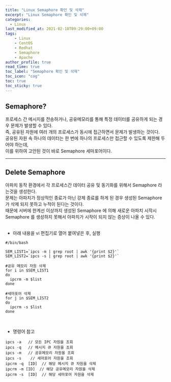 ```yaml
---
title: "Linux Semaphore 확인 및 삭제"
excerpt: "Linux Semaphore 확인 및 삭제"
categories: 
  - Linux
last_modified_at: 2021-02-18T09:29:00+09:00
tags: 
    - Linux
    - CentOS
    - Redhat
    - Semaphore
    - Apache
author_profile: true
read_time: true
toc_label: "Semaphore 확인 및 삭제" 
toc_icon: "cog" 
toc: true
toc_sticky: true
---
```



## Semaphore?  
프로세스 간 메시지를 전송하거나, 공유메모리를 통해 특정 데이터를 공유하게 되는 경우 문제가 발생할 수 있다. <br>
즉, 공유된 자원에 여러 개의 프로세스가 동시에 접근하면서 문제가 발생하는 것이다. <br>
공유된 자원 속 하나의 데이터는 한 번에 하나의 프로세스만 접근할 수 있도록 제한해 두어야 하는데, <br>
이를 위하여 고안된 것이 바로 Semaphore 세마포어이다. <br>

---


## Delete Semaphore
아파치 동작 환경에서 각 프로세스간 데이터 공유 및 동기화를 위해서 Semaphore 라는것을 생성한다. <br>
문제는 아파치가 정상적인 종료가 아닌 강제 종료를 하게 된 경우 생성된 Semaphore 가 삭제 되지 못하고 누적이 된다는 것이다. <br>
때문에 서버에 한계선 이상까지 생성된 Semaphore 에 의해 새로운 아파치 시작시 Semaphore 를 생성하지 못해서 아파치가 시작이 되지 않는 증상이 나올 수 있다. <br>
<br>

* 아래 내용을 vi 편집기로 열어 붙여넣은 후, 실행

```
#/bin/bash
  
SEM_LIST1=`ipcs -m | grep root | awk '{print $2}'`
SEM_LIST2=`ipcs -s | grep root | awk '{print $2}'`

#공유 메모리 자원 삭제
for i in $SEM_LIST1
do
  ipcrm -m $list
done

#세마포어 삭제
for j in $SEM_LIST2
do
  ipcrm -s $list
done
```
<br>

* 명령어 참고
```
ipcs -a   // 모든 IPC 자원을 조회
ipcs -q   // 메시지 큐 자원을 조회
ipcs -m   // 공유메모리 자원을 조회
ipcs -s    // 세마포어 자원을 조회 
ipcrm -q  [ID]  // 해당 메시지 큐 자원을 삭제
ipcrm -m [ID]  // 해당 공유메모리 자원을 삭제
ipcrm -s  [ID]  // 해당 세마포어 자원을 삭제
```
